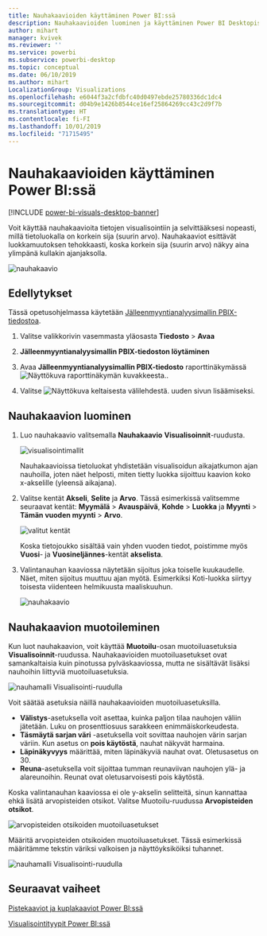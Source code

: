 ```yaml
---
title: Nauhakaavioiden käyttäminen Power BI:ssä
description: Nauhakaavioiden luominen ja käyttäminen Power BI Desktopissa
author: mihart
manager: kvivek
ms.reviewer: ''
ms.service: powerbi
ms.subservice: powerbi-desktop
ms.topic: conceptual
ms.date: 06/10/2019
ms.author: mihart
LocalizationGroup: Visualizations
ms.openlocfilehash: e6044f3a2cfdbfc40d0497ebde25780336dc1dc4
ms.sourcegitcommit: d04b9e1426b8544ce16ef25864269cc43c2d9f7b
ms.translationtype: HT
ms.contentlocale: fi-FI
ms.lasthandoff: 10/01/2019
ms.locfileid: "71715495"
---
```

# <a name="use-ribbon-charts-in-power-bi"></a>Nauhakaavioiden käyttäminen Power BI:ssä

[!INCLUDE [power-bi-visuals-desktop-banner](../includes/power-bi-visuals-desktop-banner.md)]

Voit käyttää nauhakaavioita tietojen visualisointiin ja selvittääksesi nopeasti, millä tietoluokalla on korkein sija (suurin arvo). Nauhakaaviot esittävät luokkamuutoksen tehokkaasti, koska korkein sija (suurin arvo) näkyy aina ylimpänä kullakin ajanjaksolla. 

![nauhakaavio](media/desktop-ribbon-charts/ribbon-charts-01.png)

## <a name="prerequisites"></a>Edellytykset

Tässä opetusohjelmassa käytetään [Jälleenmyyntianalyysimallin PBIX-tiedostoa](http://download.microsoft.com/download/9/6/D/96DDC2FF-2568-491D-AAFA-AFDD6F763AE3/Retail%20Analysis%20Sample%20PBIX.pbix).

1. Valitse valikkorivin vasemmasta yläosasta **Tiedosto** > **Avaa**
   
2. **Jälleenmyyntianalyysimallin PBIX-tiedoston löytäminen**

1. Avaa **Jälleenmyyntianalyysimallin PBIX-tiedosto** raporttinäkymässä ![Näyttökuva raporttinäkymän kuvakkeesta.](media/power-bi-visualization-kpi/power-bi-report-view.png).

1. Valitse ![Näyttökuva keltaisesta välilehdestä.](media/power-bi-visualization-kpi/power-bi-yellow-tab.png) uuden sivun lisäämiseksi.

## <a name="create-a-ribbon-chart"></a>Nauhakaavion luominen

1. Luo nauhakaavio valitsemalla **Nauhakaavio** **Visualisoinnit**-ruudusta.

    ![visualisointimallit](media/desktop-ribbon-charts/power-bi-template.png)

    Nauhakaavioissa tietoluokat yhdistetään visualisoidun aikajatkumon ajan nauhoilla, joten näet helposti, miten tietty luokka sijoittuu kaavion koko x-akselille (yleensä aikajana).

2. Valitse kentät **Akseli**, **Selite** ja **Arvo**.  Tässä esimerkissä valitsemme seuraavat kentät: **Myymälä** > **Avauspäivä**, **Kohde** > **Luokka** ja **Myynti** > **Tämän vuoden myynti** > **Arvo**.  

    ![valitut kentät](media/desktop-ribbon-charts/power-bi-ribbon-values.png)

    Koska tietojoukko sisältää vain yhden vuoden tiedot, poistimme myös **Vuosi**- ja **Vuosineljännes**-kentät **akselista**.

3. Valintanauhan kaaviossa näytetään sijoitus joka toiselle kuukaudelle. Näet, miten sijoitus muuttuu ajan myötä. Esimerkiksi Koti-luokka siirtyy toisesta viidenteen helmikuusta maaliskuuhun.

    ![nauhakaavio](media/desktop-ribbon-charts/power-bi-ribbon.png)

## <a name="format-a-ribbon-chart"></a>Nauhakaavion muotoileminen
Kun luot nauhakaavion, voit käyttää **Muotoilu**-osan muotoiluasetuksia **Visualisoinnit**-ruudussa. Nauhakaavioiden muotoiluasetukset ovat samankaltaisia kuin pinotussa pylväskaaviossa, mutta ne sisältävät lisäksi nauhoihin liittyviä muotoiluasetuksia.

![nauhamalli Visualisointi-ruudulla](media/desktop-ribbon-charts/power-bi-format-ribbon.png)

Voit säätää asetuksia näillä nauhakaavioiden muotoiluasetuksilla.

* **Välistys**-asetuksella voit asettaa, kuinka paljon tilaa nauhojen väliin jätetään. Luku on prosenttiosuus sarakkeen enimmäiskorkeudesta.
* **Täsmäytä sarjan väri** -asetuksella voit sovittaa nauhojen värin sarjan väriin. Kun asetus on **pois käytöstä**, nauhat näkyvät harmaina.
* **Läpinäkyvyys** määrittää, miten läpinäkyviä nauhat ovat. Oletusasetus on 30.
* **Reuna**-asetuksella voit sijoittaa tumman reunaviivan nauhojen ylä- ja alareunoihin. Reunat ovat oletusarvoisesti pois käytöstä.

Koska valintanauhan kaaviossa ei ole y-akselin selitteitä, sinun kannattaa ehkä lisätä arvopisteiden otsikot. Valitse Muotoilu-ruudussa **Arvopisteiden otsikot**. 

![arvopisteiden otsikoiden muotoiluasetukset](media/desktop-ribbon-charts/power-bi-labels.png)

Määritä arvopisteiden otsikoiden muotoiluasetukset. Tässä esimerkissä määritämme tekstin väriksi valkoisen ja näyttöyksiköiksi tuhannet.

![nauhamalli Visualisointi-ruudulla](media/desktop-ribbon-charts/power-bi-data-labels.png)

## <a name="next-steps"></a>Seuraavat vaiheet

[Pistekaaviot ja kuplakaaviot Power BI:ssä](power-bi-visualization-scatter.md)

[Visualisointityypit Power BI:ssä](power-bi-visualization-types-for-reports-and-q-and-a.md)
